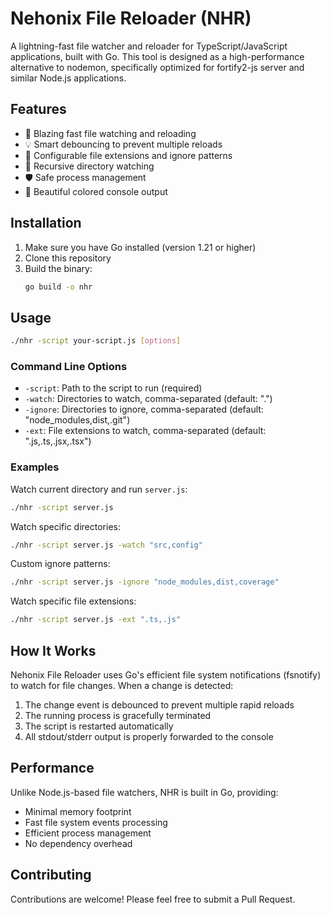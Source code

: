 # Nehonix File Reloader (NHR)

A lightning-fast file watcher and reloader for TypeScript/JavaScript applications, built with Go. This tool is designed as a high-performance alternative to nodemon, specifically optimized for fortify2-js server and similar Node.js applications.

## Features

- 🚀 Blazing fast file watching and reloading
- 💡 Smart debouncing to prevent multiple reloads
- 🎯 Configurable file extensions and ignore patterns
- 📁 Recursive directory watching
- 🛡️ Safe process management
- 🎨 Beautiful colored console output

## Installation

1. Make sure you have Go installed (version 1.21 or higher)
2. Clone this repository
3. Build the binary:
   ```bash
   go build -o nhr
   ```

## Usage

```bash
./nhr -script your-script.js [options]
```

### Command Line Options

- `-script`: Path to the script to run (required)
- `-watch`: Directories to watch, comma-separated (default: ".")
- `-ignore`: Directories to ignore, comma-separated (default: "node_modules,dist,.git")
- `-ext`: File extensions to watch, comma-separated (default: ".js,.ts,.jsx,.tsx")

### Examples

Watch current directory and run `server.js`:

```bash
./nhr -script server.js
```

Watch specific directories:

```bash
./nhr -script server.js -watch "src,config"
```

Custom ignore patterns:

```bash
./nhr -script server.js -ignore "node_modules,dist,coverage"
```

Watch specific file extensions:

```bash
./nhr -script server.js -ext ".ts,.js"
```

## How It Works

Nehonix File Reloader uses Go's efficient file system notifications (fsnotify) to watch for file changes. When a change is detected:

1. The change event is debounced to prevent multiple rapid reloads
2. The running process is gracefully terminated
3. The script is restarted automatically
4. All stdout/stderr output is properly forwarded to the console

## Performance

Unlike Node.js-based file watchers, NHR is built in Go, providing:

- Minimal memory footprint
- Fast file system events processing
- Efficient process management
- No dependency overhead

## Contributing

Contributions are welcome! Please feel free to submit a Pull Request.
